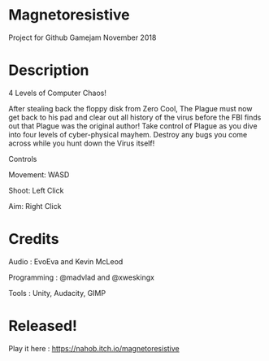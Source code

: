 # Magnetoresistive
Project for Github Gamejam November 2018

# Description

4 Levels of Computer Chaos!

After stealing back the floppy disk from Zero Cool, The Plague must now get back to his pad and clear out all history of the virus before the FBI finds out that Plague was the original author! Take control of Plague as you dive into four levels of cyber-physical mayhem. Destroy any bugs you come across while you hunt down the Virus itself!

Controls

Movement: WASD

Shoot: Left Click

Aim: Right Click

# Credits
Audio : EvoEva and Kevin McLeod

Programming : @madvlad and @xweskingx

Tools : Unity, Audacity, GIMP

# Released!
Play it here : https://nahob.itch.io/magnetoresistive
